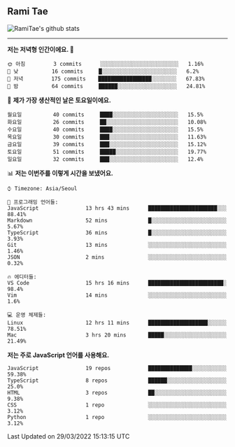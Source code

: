 ## Rami Tae

![RamiTae's github stats](https://github-readme-stats.vercel.app/api?username=RamiTae&show_icons=true&theme=tokyonight)

---
<!--START_SECTION:waka-->
**저는 저녁형 인간이에요. 🦉** 

```text
🌞 아침         3 commits      ░░░░░░░░░░░░░░░░░░░░░░░░░   1.16% 
🌆 낮　         16 commits     █░░░░░░░░░░░░░░░░░░░░░░░░   6.2% 
🌃 저녁         175 commits    █████████████████░░░░░░░░   67.83% 
🌙 밤　         64 commits     ██████░░░░░░░░░░░░░░░░░░░   24.81%

```
📅 **제가 가장 생산적인 날은 토요일이에요.** 

```text
월요일          40 commits     ████░░░░░░░░░░░░░░░░░░░░░   15.5% 
화요일          26 commits     ██░░░░░░░░░░░░░░░░░░░░░░░   10.08% 
수요일          40 commits     ████░░░░░░░░░░░░░░░░░░░░░   15.5% 
목요일          30 commits     ███░░░░░░░░░░░░░░░░░░░░░░   11.63% 
금요일          39 commits     ███░░░░░░░░░░░░░░░░░░░░░░   15.12% 
토요일          51 commits     █████░░░░░░░░░░░░░░░░░░░░   19.77% 
일요일          32 commits     ███░░░░░░░░░░░░░░░░░░░░░░   12.4%

```


📊 **저는 이번주를 이렇게 시간을 보냈어요.** 

```text
⌚︎ Timezone: Asia/Seoul

💬 프로그래밍 언어들: 
JavaScript               13 hrs 43 mins      ██████████████████████░░░   88.41% 
Markdown                 52 mins             █░░░░░░░░░░░░░░░░░░░░░░░░   5.67% 
TypeScript               36 mins             █░░░░░░░░░░░░░░░░░░░░░░░░   3.93% 
Git                      13 mins             ░░░░░░░░░░░░░░░░░░░░░░░░░   1.46% 
JSON                     2 mins              ░░░░░░░░░░░░░░░░░░░░░░░░░   0.32%

🔥 에디터들: 
VS Code                  15 hrs 16 mins      ████████████████████████░   98.4% 
Vim                      14 mins             ░░░░░░░░░░░░░░░░░░░░░░░░░   1.6%

💻 운영 체제들: 
Linux                    12 hrs 11 mins      ███████████████████░░░░░░   78.51% 
Mac                      3 hrs 20 mins       █████░░░░░░░░░░░░░░░░░░░░   21.49%

```

**저는 주로 JavaScript 언어를 사용해요.** 

```text
JavaScript               19 repos            ██████████████░░░░░░░░░░░   59.38% 
TypeScript               8 repos             ██████░░░░░░░░░░░░░░░░░░░   25.0% 
HTML                     3 repos             ██░░░░░░░░░░░░░░░░░░░░░░░   9.38% 
CSS                      1 repo              ░░░░░░░░░░░░░░░░░░░░░░░░░   3.12% 
Python                   1 repo              ░░░░░░░░░░░░░░░░░░░░░░░░░   3.12%

```



 Last Updated on 29/03/2022 15:13:15 UTC
<!--END_SECTION:waka-->
